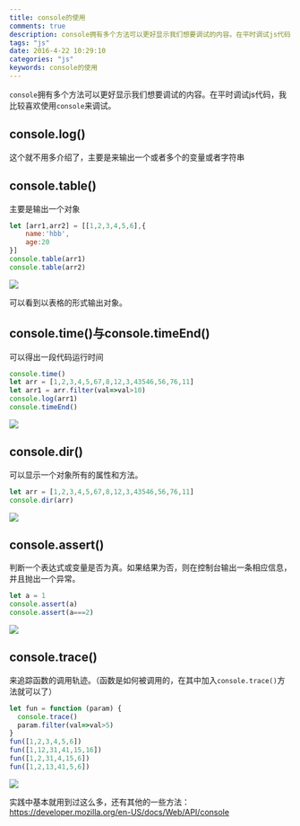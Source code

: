 ```yaml
---
title: console的使用
comments: true
description: console拥有多个方法可以更好显示我们想要调试的内容。在平时调试js代码，我比较喜欢使用console来调试
tags: "js"
date: 2016-4-22 10:29:10
categories: "js"
keywords: console的使用
---
```


`console`拥有多个方法可以更好显示我们想要调试的内容。在平时调试js代码，我比较喜欢使用`console`来调试。

## console.log()

这个就不用多介绍了，主要是来输出一个或者多个的变量或者字符串

## console.table()

主要是输出一个对象

```js
let [arr1,arr2] = [[1,2,3,4,5,6],{
    name:'hbb',
    age:20
}]
console.table(arr1)
console.table(arr2)
```

![](http://www.hbbaly.com/wp-content/uploads/2018/04/I4C6JHIXQ1OYVW-1.png)


可以看到以表格的形式输出对象。

## console.time()与console.timeEnd()

可以得出一段代码运行时间

```js
console.time()
let arr = [1,2,3,4,5,67,8,12,3,43546,56,76,11]
let arr1 = arr.filter(val=>val>10)
console.log(arr1)
console.timeEnd()
```

![](http://www.hbbaly.com/wp-content/uploads/2018/04/25XLL0H9VIN53W92C8.png)

## console.dir()

可以显示一个对象所有的属性和方法。

```js
let arr = [1,2,3,4,5,67,8,12,3,43546,56,76,11]
console.dir(arr)
```

![](http://www.hbbaly.com/wp-content/uploads/2018/04/GE68P1MV_SF97B2@C1EM.png)

## console.assert()

判断一个表达式或变量是否为真。如果结果为否，则在控制台输出一条相应信息，并且抛出一个异常。

```js
let a = 1
console.assert(a)
console.assert(a===2)
```

![](http://www.hbbaly.com/wp-content/uploads/2018/04/EGSYYTZAX4U60IL3TR1X.png)

## console.trace()

来追踪函数的调用轨迹。（函数是如何被调用的，在其中加入`console.trace()`方法就可以了）

```js
let fun = function (param) {
  console.trace()
  param.filter(val=>val>5)
}
fun([1,2,3,4,5,6])
fun([1,12,31,41,15,16])
fun([1,2,31,4,15,6])
fun([1,2,13,41,5,6])
```

![](http://www.hbbaly.com/wp-content/uploads/2018/04/R8VLQ881S0D977OE0T4VH.png)


实践中基本就用到过这么多，还有其他的一些方法：https://developer.mozilla.org/en-US/docs/Web/API/console
